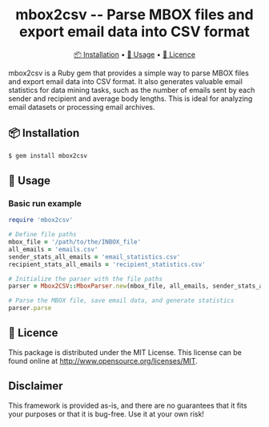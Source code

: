 <h1 align="center">
    mbox2csv -- Parse MBOX files and export email data into CSV format
</h1>

<p align="center">
    <a href="#-installation">📦 Installation</a> •
    <a href="#-usage">🚀 Usage</a> •
    <a href="#-licence">🔑 Licence</a>
</p>

mbox2csv is a Ruby gem that provides a simple way to parse MBOX files and export email data into CSV format. It also generates valuable email statistics for data mining tasks, such as the number of emails sent by each sender and recipient and average body lengths. This is ideal for analyzing email datasets or processing email archives.

## 📦 Installation

```sh
$ gem install mbox2csv
```

## 🚀 Usage

### Basic run example

```ruby
require 'mbox2csv'

# Define file paths
mbox_file = '/path/to/the/INBOX_file'
all_emails = 'emails.csv'
sender_stats_all_emails = 'email_statistics.csv'
recipient_stats_all_emails = 'recipient_statistics.csv'

# Initialize the parser with the file paths
parser = Mbox2CSV::MboxParser.new(mbox_file, all_emails, sender_stats_all_emails, recipient_stats_all_emails)

# Parse the MBOX file, save email data, and generate statistics
parser.parse
```

## 🔑 Licence

This package is distributed under the MIT License. This license can be found online at <http://www.opensource.org/licenses/MIT>.

## Disclaimer

This framework is provided as-is, and there are no guarantees that it fits your purposes or that it is bug-free. Use it at your own risk!
